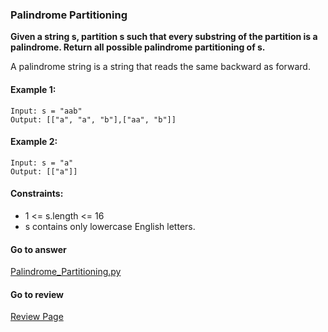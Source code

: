 ### Palindrome Partitioning

**Given a string s, partition s such that every substring of the partition is a palindrome. Return all possible palindrome partitioning of s.**

A palindrome string is a string that reads the same backward as forward.

#### Example 1:

```
Input: s = "aab"
Output: [["a", "a", "b"],["aa", "b"]]
```

#### Example 2:

```
Input: s = "a"
Output: [["a"]]
``` 

#### Constraints:

* 1 <= s.length <= 16
* s contains only lowercase English letters.

####  Go to answer

[Palindrome_Partitioning.py](https://github.com/Kelv1nYu/LeetCode_Practices/blob/master/Code/Palindrome_Partitioning.py)

#### Go to review

[Review Page](https://github.com/Kelv1nYu/LeetCode_Practices/blob/master/Review/Python3/Palindrome_Partitioning.md)